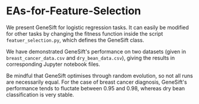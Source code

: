 # EAs-for-Feature-Selection
We present GeneSift for logistic regression tasks. It can easily be modified for other tasks by changing the fitness function inside the script `featuer_selection.py`, which defines the GeneSift class.

We have demonstrated GeneSift's performance on two datasets (given in `breast_cancer_data.csv` and `dry_bean_data.csv`), giving the results in corresponding Jupyter notebook files.

Be mindful that GeneSift optimises through random evolution, so not all runs are necessarily equal. For the case of breast cancer diagnosis, GeneSift's performance tends to fluctate between 0.95 and 0.98, whereas dry bean classification is very stable.
